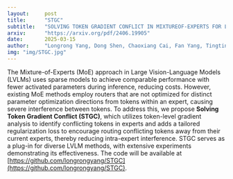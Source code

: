 ```yaml
---
layout:     post
title:      "STGC"
subtitle:   "SOLVING TOKEN GRADIENT CONFLICT IN MIXTUREOF-EXPERTS FOR LARGE VISION-LANGUAGE MODEL"
arxiv:      "https://arxiv.org/pdf/2406.19905"
date:       2025-03-15
author:     "Longrong Yang, Dong Shen, Chaoxiang Cai, Fan Yang, Tingting Gao, Di Zhang, Xi Li"
img: "img/STGC.jpg"
---
```


The Mixture-of-Experts (MoE) approach in Large Vision-Language Models (LVLMs) uses sparse models to achieve comparable performance with fewer activated parameters during inference, reducing costs. However, existing MoE methods employ routers that are not optimized for distinct parameter optimization directions from tokens within an expert, causing severe interference between tokens. To address this, we propose **Solving Token Gradient Conflict (STGC)**, which utilizes token-level gradient analysis to identify conflicting tokens in experts and adds a tailored regularization loss to encourage routing conflicting tokens away from their current experts, thereby reducing intra-expert interference. STGC serves as a plug-in for diverse LVLM methods, with extensive experiments demonstrating its effectiveness. The code will be available at [https://github.com/longrongyang/STGC](https://github.com/longrongyang/STGC).
